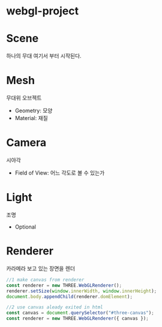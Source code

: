 # webgl-project

# Scene

하나의 무대 여기서 부터 시작된다.

# Mesh

무대위 오브젝트

- Geometry: 모양
- Material: 재질

# Camera

시야각

- Field of View: 어느 각도로 볼 수 있는가

# Light

조명

- Optional

# Renderer

카라메라 보고 있는 장면을 렌더

```js
//1 make canvas from renderer
const renderer = new THREE.WebGLRenderer();
renderer.setSize(window.innerWidth, window.innerHeight);
document.body.appendChild(renderer.domElement);

//2 use canvas aleady exited in html
const canvas = document.querySelector("#three-canvas");
const renderer = new THREE.WebGLRenderer({ canvas });
```
